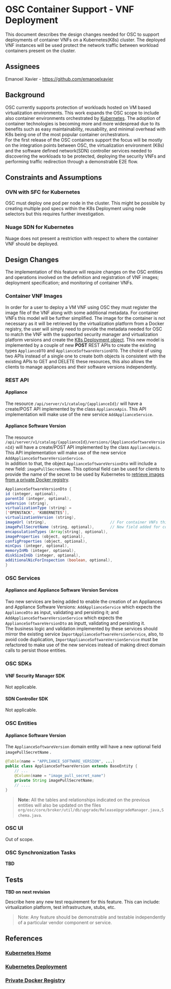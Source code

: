 # OSC Container Support - VNF Deployment
This document describes the design changes needed for OSC to support deployments of container VNFs on a Kubernetes(K8s) cluster.  The deployed VNF instances will be used protect the network traffic between workload containers present on the cluster.  

## Assignees
Emanoel Xavier - https://github.com/emanoelxavier

## Background
OSC currently supports protection of workloads hosted on VM based virtualization environments. This work expands the OSC scope to include also container environments orchestrated by [Kubernetes](#kubernetes-home). The adoption of container technologies is becoming more and more widespread due to its benefits such as easy maintainability, reusability, and minimal overhead with K8s being one of the most popular container orchestrators.  
For the first release of the OSC containers support the focus will be mostly on the integration points between OSC, the virtualization environment (K8s) and the software defined network(SDN) controller services needed to discovering the workloads to be protected, deploying the security VNFs and performing traffic redirection through a demonstrable E2E flow.  

## Constraints and Assumptions

### OVN with SFC for Kubernetes
OSC must deploy one pod per node in the cluster. This might be possible by creating multiple pod specs within the K8s Deployment using node selectors but this requires further investigation.


### Nuage SDN for Kubernetes
Nuage does not present a restriction with respect to where the container VNF should be deployed. 


## Design Changes
The implementation of this feature will require changes on the OSC entities and operations involved on the definition and registration of VNF images; deployment specification; and monitoring of container VNFs. 

### Container VNF Images
In order for a user to deploy a VM VNF using OSC they must register the image file of the VNF along with some additional metadata. For container VNFs this model will be further simplified.  The image for the container is not necessary as it will be retrieved by the virtualization platform from a Docker registry, the user will simply need to provide the metadata needed for OSC to match the VNF with the supported security manager and virtualization platform versions and create the [K8s Deployment object](#kubernetes-deployment).
This new model is implemented by a couple of new **POST** REST APIs to create the existing types `ApplianceDTO` and `ApplianceSoftwareVersionDTO`. The choice of using two APIs instead of a single one to create both objects is consistent with the existing APIs to GET and DELETE these resources, this also allows the clients to manage appliances and their software versions independently.  

### REST API  

#### Appliance
The resource `/api/server/v1/catalog/{applianceId}/` will have a create/POST API implemented by the class `ApplianceApis`.  This API implementation will make use of the new service `AddApplianceService`.  


#### Appliance Software Version
The resource `/api/server/v1/catalog/{applianceId}/versions/{ApplianceSoftwareVersionId}` will have a create/POST API implemented by the class `ApplianceApis`.  This API implementation will make use of the new service `AddApplianceSoftwareVersionService`.  
In addition to that, the object `ApplianceSoftwareVersionDto` will include a new field: `imagePullSecretName`. This optional field can be used for clients to provide the name of the secret to be used by Kubernetes to [retrieve images from a private Docker registry](#private-docker-registry). 


```java
ApplianceSoftwareVersionDto {
id (integer, optional),
parentId (integer, optional),
swVersion (string),
virtualizationType (string) = 
['OPENSTACK', 'KUBERNETES'],
virtualizationVersion (string),
imageUrl (string),                            // For container VNFs this should be the Docker image name TODO: ref
imagePullSecretName (string, optional),       // New field added for container VNFS. Contains the name of the key used by the virtualization platform to pull the container images from a private registry.
encapsulationTypes (Array[string], optional),
imageProperties (object, optional),
configProperties (object, optional),
minCpus (integer, optional),
memoryInMb (integer, optional),
diskSizeInGb (integer, optional),
additionalNicForInspection (boolean, optional),
}
```


### OSC Services

#### Appliance and Appliance Software Version Services
Two new services are being added to enable the creation of an Appliances and Appliance Software Versions: `AddApplianceService` which expects the `ApplianceDto` as input, validating and persisting it; and `AddApplianceSoftwareVersionService` which expects the `ApplianceSoftwareVersionDto` as inputt, validating and persisting it.  
The business logic and validation implemented by these services should mirror the existing service `ImportApplianceSoftwareVersionService`, also, to avoid code duplication, `ImportApplianceSoftwareVersionService` must be refactored to make use of the new services instead of making direct domain calls to persist those entities.  

### OSC SDKs

#### VNF Security Manager SDK
Not applicable.

#### SDN Controller SDK
Not applicable.

### OSC Entities  
#### Appliance Software Version  
The `ApplianceSoftwareVersion` domain entity will have a new optional field `imagePullSecretName` .

```java
@Table(name = "APPLIANCE_SOFTWARE_VERSION", ...)
public class ApplianceSoftwareVersion extends BaseEntity {
	// ... 
	@Column(name = "image_pull_secret_name")
    private String imagePullSecretName;
	// ....
}
```  

	

> **Note:** All the tables and relationships indicated on the previous entities will also be updated on the files `org/osc/core/broker/util/db/upgrade/ReleaseUpgradeManager.java,Schema.java`.  

### OSC UI
Out of scope.

### OSC Synchronization Tasks
**TBD**

## Tests
**TBD on next revision**

Describe here any new test requirement for this feature. This can include: virtualization platform, test infrastructure, stubs, etc. 
> Note: Any feature should be demonstrable and testable independently of a particular vendor component or service. 

## References
### [Kubernetes Home](https://kubernetes.io)  
### [Kubernetes Deployment](https://kubernetes.io/docs/concepts/workloads/controllers/deployment/)  
### [Private Docker Registry](https://kubernetes.io/docs/tasks/configure-pod-container/pull-image-private-registry/)
